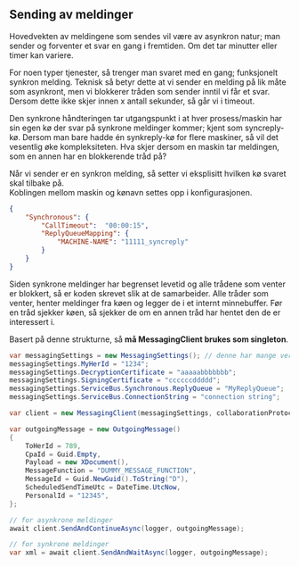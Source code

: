 ## Sending av meldinger

Hovedvekten av meldingene som sendes vil være av asynkron natur; man sender og forventer et svar en gang i fremtiden. Om det tar minutter eller timer kan variere. 

For noen typer tjenester, så trenger man svaret med en gang; funksjonelt synkron melding. Teknisk så betyr dette at vi sender en melding på lik måte som asynkront, men vi blokkerer tråden som sender inntil vi får et svar. Dersom dette ikke skjer innen x antall sekunder, så går vi i timeout. 

Den synkrone håndteringen tar utgangspunkt i at hver prosess/maskin har sin egen kø der svar på synkrone meldinger kommer; kjent som syncreply-kø. Dersom man bare hadde én synkreply-kø for flere maskiner, så vil det vesentlig øke kompleksiteten. Hva skjer dersom en maskin tar meldingen, som en annen har en blokkerende tråd på? 

Når vi sender er en synkron melding, så setter vi eksplisitt hvilken kø svaret skal tilbake på.    
Koblingen mellom maskin og kønavn settes opp i konfigurasjonen.

```json
{
    "Synchronous": {
        "CallTimeout":  "00:00:15",
        "ReplyQueueMapping": {
            "MACHINE-NAME": "11111_syncreply"
        }
    }
}
 ```

Siden synkrone meldinger har begrenset levetid og alle trådene som venter er blokkert, så er koden skrevet slik at de samarbeider. Alle tråder som venter, henter meldinger fra køen og legger de i et internt minnebuffer. Før en tråd sjekker køen, så sjekker de om en annen tråd har hentet den de er interessert i. 

Basert på denne strukturne, så **må MessagingClient brukes som singleton**.

```cs
var messagingSettings = new MessagingSettings(); // denne har mange verdier satt som standard som man kan overstyre
messagingSettings.MyHerId = "1234";			
messagingSettings.DecryptionCertificate = "aaaaabbbbbbb";
messagingSettings.SigningCertificate = "ccccccddddd";
messagingSettings.ServiceBus.Synchronous.ReplyQueue = "MyReplyQueue";
messagingSettings.ServiceBus.ConnectionString = "connection string";

var client = new MessagingClient(messagingSettings, collaborationProtocolRegistry, addressRegistry);

var outgoingMessage = new OutgoingMessage()
{
    ToHerId = 789,
    CpaId = Guid.Empty,
    Payload = new XDocument(),
    MessageFunction = "DUMMY_MESSAGE_FUNCTION",
    MessageId = Guid.NewGuid().ToString("D"),
    ScheduledSendTimeUtc = DateTime.UtcNow,
    PersonalId = "12345",
};

// for asynkrone meldinger
await client.SendAndContinueAsync(logger, outgoingMessage);

// for synkrone meldinger
var xml = await client.SendAndWaitAsync(logger, outgoingMessage);
```
